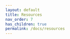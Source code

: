 ```yaml
---
layout: default
title: Resources
nav_order: 7
has_children: true
permalink: /docs/resources
---
```


